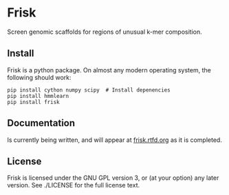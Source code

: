 Frisk
=====

Screen genomic scaffolds for regions of unusual k-mer composition.

Install
-------

Frisk is a python package. On almost any modern operating system, the following
should work:

    pip install cython numpy scipy  # Install depenencies
    pip install hmmlearn
    pip install frisk

Documentation
-------------

Is currently being written, and will appear at
[frisk.rtfd.org](http://frisk.readthedocs.org/) as it is completed.

License
-------

Frisk is licensed under the GNU GPL version 3, or (at your option) any later
version. See ./LICENSE for the full license text.
